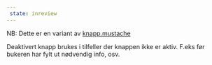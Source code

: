 ```yaml
---
 state: inreview
---
```

NB: Dette er en variant av  [knapp.mustache](../../patterns/00-atomer-02-lenker-og-knapper-10-knapp/00-atomer-02-lenker-og-knapper-10-knapp.html)

Deaktivert knapp brukes i tilfeller der knappen ikke er aktiv. F.eks før bukeren har fylt ut nødvendig info, osv.
